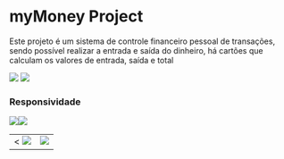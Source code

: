 <h1>myMoney Project</h1>
<p>Este projeto é um sistema de controle financeiro pessoal de transações, sendo possível realizar a entrada e saída do dinheiro, há cartões que calculam os valores de entrada, saída e total</p>
<img src="https://github.com/lulucasalves/mymoney-project/blob/main/.github/image1.png" />
<img src="https://github.com/lulucasalves/mymoney-project/blob/main/.github/image2.png" />
<h3>Responsividade</h3>

<div align="center">
  <div style="display: flex; align-items: flex-start;">
    <img src="https://github.com/lulucasalves/mymoney-project/blob/main/.github/image3.png" />
    <img src="https://github.com/lulucasalves/mymoney-project/blob/main/.github/image4.png" />
  </div>
</div>
<table>
  <tr>
    <td valign="top"><    <img src="https://github.com/lulucasalves/mymoney-project/blob/main/.github/image3.png" /></td>
    <td valign="top">    <img src="https://github.com/lulucasalves/mymoney-project/blob/main/.github/image4.png" /></td>
  </tr>
</table>
